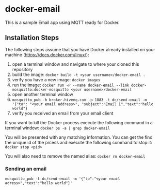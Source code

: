 # docker-email
This is a sample Email app using MQTT ready for Docker.

## Installation Steps
The following steps assume that you have Docker already installed on your machine (https://docs.docker.com/linux/):

1. open a terminal window and navigate to where your cloned this repository
2. build the image: `docker build -t <your username>/docker-email .`
3. verify you have a new image: `docker images`
4. run the image: `docker run -P --name docker-email --link docker-mosquitto:docker-mosquitto <your username>/docker-email`
5. open another terminal window
6. `mosquitto_pub -h broker.hivemq.com -p 1883 -t dc/send-email -m '{"to": "<your email address>", "subject":"Email 1","text":"hello world"}`
7. verify you received an email from your email client

If you want to kill the Docker process execute the following command in a terminal window:
`docker ps -a | grep docker-email`

You will be presented with any matching information. You can get the find the unique id of the prcess and execute the following command to stop it:
`docker stop <pid>`

You will also need to remove the named alias:
`docker rm docker-email`

### Sending an email
```
mosquitto_pub -t dc/send-email -m '{"to":"<your email adress>","text":"hello world"}'
```
